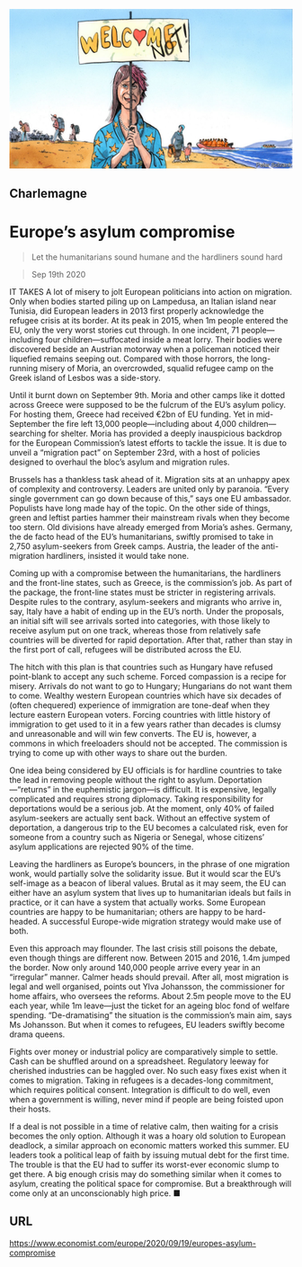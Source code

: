 ![](./images/20200919_EUD000_0.jpg)

## Charlemagne

# Europe’s asylum compromise

> Let the humanitarians sound humane and the hardliners sound hard

> Sep 19th 2020

IT TAKES A lot of misery to jolt European politicians into action on migration. Only when bodies started piling up on Lampedusa, an Italian island near Tunisia, did European leaders in 2013 first properly acknowledge the refugee crisis at its border. At its peak in 2015, when 1m people entered the EU, only the very worst stories cut through. In one incident, 71 people—including four children—suffocated inside a meat lorry. Their bodies were discovered beside an Austrian motorway when a policeman noticed their liquefied remains seeping out. Compared with those horrors, the long-running misery of Moria, an overcrowded, squalid refugee camp on the Greek island of Lesbos was a side-story.

Until it burnt down on September 9th. Moria and other camps like it dotted across Greece were supposed to be the fulcrum of the EU’s asylum policy. For hosting them, Greece had received €2bn of EU funding. Yet in mid-September the fire left 13,000 people—including about 4,000 children—searching for shelter. Moria has provided a deeply inauspicious backdrop for the European Commission’s latest efforts to tackle the issue. It is due to unveil a “migration pact” on September 23rd, with a host of policies designed to overhaul the bloc’s asylum and migration rules.

Brussels has a thankless task ahead of it. Migration sits at an unhappy apex of complexity and controversy. Leaders are united only by paranoia. “Every single government can go down because of this,” says one EU ambassador. Populists have long made hay of the topic. On the other side of things, green and leftist parties hammer their mainstream rivals when they become too stern. Old divisions have already emerged from Moria’s ashes. Germany, the de facto head of the EU’s humanitarians, swiftly promised to take in 2,750 asylum-seekers from Greek camps. Austria, the leader of the anti-migration hardliners, insisted it would take none.

Coming up with a compromise between the humanitarians, the hardliners and the front-line states, such as Greece, is the commission’s job. As part of the package, the front-line states must be stricter in registering arrivals. Despite rules to the contrary, asylum-seekers and migrants who arrive in, say, Italy have a habit of ending up in the EU’s north. Under the proposals, an initial sift will see arrivals sorted into categories, with those likely to receive asylum put on one track, whereas those from relatively safe countries will be diverted for rapid deportation. After that, rather than stay in the first port of call, refugees will be distributed across the EU.

The hitch with this plan is that countries such as Hungary have refused point-blank to accept any such scheme. Forced compassion is a recipe for misery. Arrivals do not want to go to Hungary; Hungarians do not want them to come. Wealthy western European countries which have six decades of (often chequered) experience of immigration are tone-deaf when they lecture eastern European voters. Forcing countries with little history of immigration to get used to it in a few years rather than decades is clumsy and unreasonable and will win few converts. The EU is, however, a commons in which freeloaders should not be accepted. The commission is trying to come up with other ways to share out the burden.

One idea being considered by EU officials is for hardline countries to take the lead in removing people without the right to asylum. Deportation—“returns” in the euphemistic jargon—is difficult. It is expensive, legally complicated and requires strong diplomacy. Taking responsibility for deportations would be a serious job. At the moment, only 40% of failed asylum-seekers are actually sent back. Without an effective system of deportation, a dangerous trip to the EU becomes a calculated risk, even for someone from a country such as Nigeria or Senegal, whose citizens’ asylum applications are rejected 90% of the time.

Leaving the hardliners as Europe’s bouncers, in the phrase of one migration wonk, would partially solve the solidarity issue. But it would scar the EU’s self-image as a beacon of liberal values. Brutal as it may seem, the EU can either have an asylum system that lives up to humanitarian ideals but fails in practice, or it can have a system that actually works. Some European countries are happy to be humanitarian; others are happy to be hard-headed. A successful Europe-wide migration strategy would make use of both.

Even this approach may flounder. The last crisis still poisons the debate, even though things are different now. Between 2015 and 2016, 1.4m jumped the border. Now only around 140,000 people arrive every year in an “irregular” manner. Calmer heads should prevail. After all, most migration is legal and well organised, points out Ylva Johansson, the commissioner for home affairs, who oversees the reforms. About 2.5m people move to the EU each year, while 1m leave—just the ticket for an ageing bloc fond of welfare spending. “De-dramatising” the situation is the commission’s main aim, says Ms Johansson. But when it comes to refugees, EU leaders swiftly become drama queens.

Fights over money or industrial policy are comparatively simple to settle. Cash can be shuffled around on a spreadsheet. Regulatory leeway for cherished industries can be haggled over. No such easy fixes exist when it comes to migration. Taking in refugees is a decades-long commitment, which requires political consent. Integration is difficult to do well, even when a government is willing, never mind if people are being foisted upon their hosts.

If a deal is not possible in a time of relative calm, then waiting for a crisis becomes the only option. Although it was a hoary old solution to European deadlock, a similar approach on economic matters worked this summer. EU leaders took a political leap of faith by issuing mutual debt for the first time. The trouble is that the EU had to suffer its worst-ever economic slump to get there. A big enough crisis may do something similar when it comes to asylum, creating the political space for compromise. But a breakthrough will come only at an unconscionably high price. ■

## URL

https://www.economist.com/europe/2020/09/19/europes-asylum-compromise
